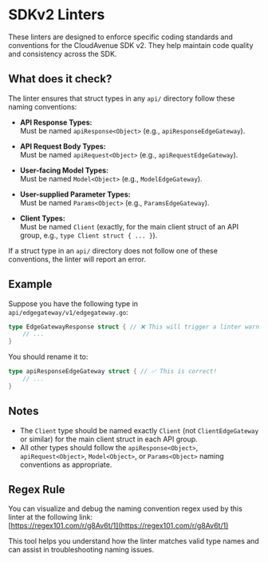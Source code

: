 # SDKv2 Linters

These linters are designed to enforce specific coding standards and conventions for the CloudAvenue SDK v2. They help maintain code quality and consistency across the SDK.

## What does it check?

The linter ensures that struct types in any `api/` directory follow these naming conventions:

- **API Response Types:**  
  Must be named `apiResponse<Object>` (e.g., `apiResponseEdgeGateway`).

- **API Request Body Types:**  
  Must be named `apiRequest<Object>` (e.g., `apiRequestEdgeGateway`).

- **User-facing Model Types:**  
  Must be named `Model<Object>` (e.g., `ModelEdgeGateway`).

- **User-supplied Parameter Types:**  
  Must be named `Params<Object>` (e.g., `ParamsEdgeGateway`).

- **Client Types:**  
  Must be named `Client` (exactly, for the main client struct of an API group, e.g., `type Client struct { ... }`).

If a struct type in an `api/` directory does not follow one of these conventions, the linter will report an error.

## Example

Suppose you have the following type in `api/edgegateway/v1/edgegateway.go`:

```go
type EdgeGatewayResponse struct { // ❌ This will trigger a linter warning!
    // ...
}
```

You should rename it to:

```go
type apiResponseEdgeGateway struct { // ✅ This is correct!
    // ...
}
```

## Notes

- The `Client` type should be named exactly `Client` (not `ClientEdgeGateway` or similar) for the main client struct in each API group.
- All other types should follow the `apiResponse<Object>`, `apiRequest<Object>`, `Model<Object>`, or `Params<Object>` naming conventions as appropriate.

## Regex Rule

You can visualize and debug the naming convention regex used by this linter at the following link:  
[https://regex101.com/r/g8Av6t/1](https://regex101.com/r/g8Av6t/1)

This tool helps you understand how the linter matches valid type names and can assist in troubleshooting naming issues.
